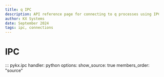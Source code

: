 ```yaml
---
title: q IPC
description: API reference page for connecting to q processes using IPC
author: KX Systems
date: September 2024
tags: ipc, connections
---
```

# IPC

::: pykx.ipc
    handler: python
    options:
        show_source: true
        members_order: "source"
